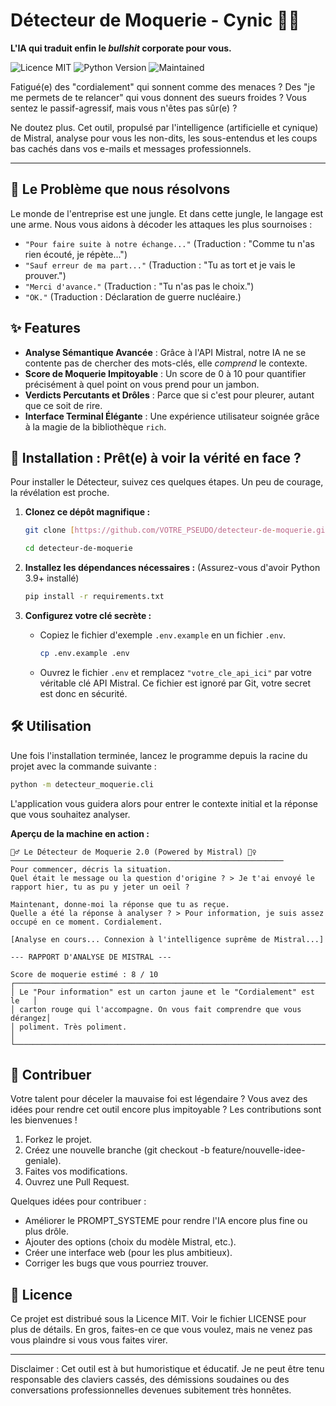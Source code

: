 # Détecteur de Moquerie - Cynic 🕵️‍♂️

**L'IA qui traduit enfin le *bullshit* corporate pour vous.**

![Licence MIT](https://img.shields.io/badge/Licence-MIT-blue.svg)
![Python Version](https://img.shields.io/badge/python-3.9+-yellow.svg)
![Maintained](https://img.shields.io/badge/Maintenu%3F-Oui%2C%20avec%20sarcasme-red.svg)

Fatigué(e) des "cordialement" qui sonnent comme des menaces ? Des "je me permets de te relancer" qui vous donnent des sueurs froides ? Vous sentez le passif-agressif, mais vous n'êtes pas sûr(e) ?

Ne doutez plus. Cet outil, propulsé par l'intelligence (artificielle et cynique) de Mistral, analyse pour vous les non-dits, les sous-entendus et les coups bas cachés dans vos e-mails et messages professionnels.

---

## 🎯 Le Problème que nous résolvons

Le monde de l'entreprise est une jungle. Et dans cette jungle, le langage est une arme. Nous vous aidons à décoder les attaques les plus sournoises :

-   `"Pour faire suite à notre échange..."` (Traduction : "Comme tu n'as rien écouté, je répète...")
-   `"Sauf erreur de ma part..."` (Traduction : "Tu as tort et je vais le prouver.")
-   `"Merci d'avance."` (Traduction : "Tu n'as pas le choix.")
-   `"OK."` (Traduction : Déclaration de guerre nucléaire.)

## ✨ Features

-   **Analyse Sémantique Avancée** : Grâce à l'API Mistral, notre IA ne se contente pas de chercher des mots-clés, elle *comprend* le contexte.
-   **Score de Moquerie Impitoyable** : Un score de 0 à 10 pour quantifier précisément à quel point on vous prend pour un jambon.
-   **Verdicts Percutants et Drôles** : Parce que si c'est pour pleurer, autant que ce soit de rire.
-   **Interface Terminal Élégante** : Une expérience utilisateur soignée grâce à la magie de la bibliothèque `rich`.

## 🚀 Installation : Prêt(e) à voir la vérité en face ?

Pour installer le Détecteur, suivez ces quelques étapes. Un peu de courage, la révélation est proche.

1.  **Clonez ce dépôt magnifique :**
    ```bash
    git clone [https://github.com/VOTRE_PSEUDO/detecteur-de-moquerie.git](https://github.com/VOTRE_PSEUDO/detecteur-de-moquerie.git)

    cd detecteur-de-moquerie
    ```

2.  **Installez les dépendances nécessaires :** (Assurez-vous d'avoir Python 3.9+ installé)
    ```bash
    pip install -r requirements.txt
    ```

3.  **Configurez votre clé secrète :**
    -   Copiez le fichier d'exemple `.env.example` en un fichier `.env`.
        ```bash
        cp .env.example .env
        ```
    -   Ouvrez le fichier `.env` et remplacez `"votre_cle_api_ici"` par votre véritable clé API Mistral. Ce fichier est ignoré par Git, votre secret est donc en sécurité.

## 🛠️ Utilisation

Une fois l'installation terminée, lancez le programme depuis la racine du projet avec la commande suivante :

```bash
python -m detecteur_moquerie.cli
```

L'application vous guidera alors pour entrer le contexte initial et la réponse que vous souhaitez analyser.

**Aperçu de la machine en action :**
```
🕵️‍♂️ Le Détecteur de Moquerie 2.0 (Powered by Mistral) 🕵️‍♀️
─────────────────────────────────────────────────────────────
Pour commencer, décris la situation.
Quel était le message ou la question d'origine ? > Je t'ai envoyé le rapport hier, tu as pu y jeter un oeil ?

Maintenant, donne-moi la réponse que tu as reçue.
Quelle a été la réponse à analyser ? > Pour information, je suis assez occupé en ce moment. Cordialement.

[Analyse en cours... Connexion à l'intelligence suprême de Mistral...]

--- RAPPORT D'ANALYSE DE MISTRAL ---

Score de moquerie estimé : 8 / 10
┌─────────────────────────────────────────────────────────────────────────┐
│ Le "Pour information" est un carton jaune et le "Cordialement" est le   │
│ carton rouge qui l'accompagne. On vous fait comprendre que vous dérangez│
│ poliment. Très poliment.                                                │
└─────────────────────────────────────────────────────────────────────────┘
```

## 🤝 Contribuer

Votre talent pour déceler la mauvaise foi est légendaire ? Vous avez des idées pour rendre cet outil encore plus impitoyable ? Les contributions sont les bienvenues !

1. Forkez le projet.
2. Créez une nouvelle branche (git checkout -b feature/nouvelle-idee-geniale).
3. Faites vos modifications.
4. Ouvrez une Pull Request.

Quelques idées pour contribuer :

- Améliorer le PROMPT_SYSTEME pour rendre l'IA encore plus fine ou plus drôle.
- Ajouter des options (choix du modèle Mistral, etc.).
- Créer une interface web (pour les plus ambitieux).
- Corriger les bugs que vous pourriez trouver.

## 📜 Licence
Ce projet est distribué sous la Licence MIT. Voir le fichier LICENSE pour plus de détails. En gros, faites-en ce que vous voulez, mais ne venez pas vous plaindre si vous vous faites virer.

---

Disclaimer : Cet outil est à but humoristique et éducatif. Je ne peut être tenu responsable des claviers cassés, des démissions soudaines ou des conversations professionnelles devenues subitement très honnêtes.
